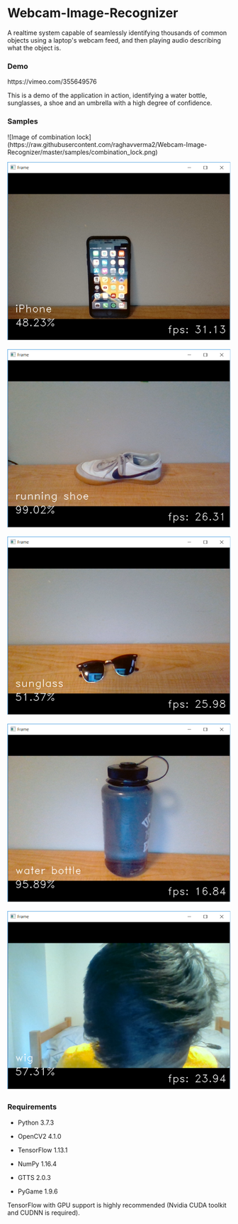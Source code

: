 # Webcam-Image-Recognizer

A realtime system capable of seamlessly identifying thousands of common objects using a laptop's webcam feed, and then playing audio describing what the object is.

<h3> Demo </h3>
https://vimeo.com/355649576

This is a demo of the application in action, identifying a water bottle, sunglasses, a shoe and an umbrella with a high degree of confidence.

<h3> Samples </h3>
![Image of combination lock](https://raw.githubusercontent.com/raghavverma2/Webcam-Image-Recognizer/master/samples/combination_lock.png)

![Image of iPhone](https://raw.githubusercontent.com/raghavverma2/Webcam-Image-Recognizer/master/samples/iPhone.png)

![Image of running shoe](https://raw.githubusercontent.com/raghavverma2/Webcam-Image-Recognizer/master/samples/running_shoe.png)

![Image of sunglass](https://raw.githubusercontent.com/raghavverma2/Webcam-Image-Recognizer/master/samples/sunglass.png)

![Image of water bottle](https://raw.githubusercontent.com/raghavverma2/Webcam-Image-Recognizer/master/samples/water_bottle.png)

![Image of wig](https://raw.githubusercontent.com/raghavverma2/Webcam-Image-Recognizer/master/samples/wig.png)

<h3> Requirements </h3>

- Python 3.7.3

- OpenCV2 4.1.0

- TensorFlow 1.13.1

- NumPy 1.16.4

- GTTS 2.0.3

- PyGame 1.9.6

TensorFlow with GPU support is highly recommended (Nvidia CUDA toolkit and CUDNN is required).
